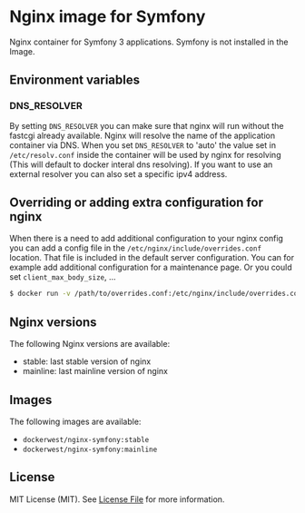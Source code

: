 Nginx image for Symfony
=======================

Nginx container for Symfony 3 applications. Symfony is not installed in the Image.

Environment variables
---------------------

### DNS_RESOLVER

By setting `DNS_RESOLVER` you can make sure that nginx will run without the
fastcgi already available. Nginx will resolve the name of the application
container via DNS. When you set `DNS_RESOLVER` to 'auto' the value set in
`/etc/resolv.conf` inside the container will be used by nginx for resolving
(This will default to docker interal dns resolving). If you want to use an
external resolver you can also set a specific ipv4 address.

Overriding or adding extra configuration for nginx
--------------------------------------------------

When there is a need to add additional configuration to your nginx config you
can add a config file in the `/etc/nginx/include/overrides.conf` location. That
file is included in the default server configuration. You can for example add
additional configuration for a maintenance page. Or you could set
`client_max_body_size`, ...

~~~ sh
$ docker run -v /path/to/overrides.conf:/etc/nginx/include/overrides.conf dockerwest/nginx-symfony:<version>
~~~

Nginx versions
--------------

The following Nginx versions are available:
- stable: last stable version of nginx
- mainline: last mainline version of nginx

Images
------

The following images are available:
- `dockerwest/nginx-symfony:stable`
- `dockerwest/nginx-symfony:mainline`


License
-------

MIT License (MIT). See [License File](LICENSE.md) for more information.
